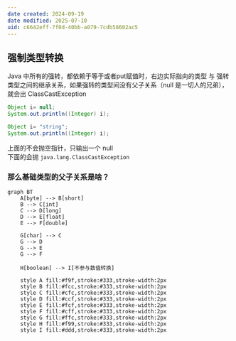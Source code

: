 ```yaml
---
date created: 2024-09-19
date modified: 2025-07-10
uid: c6642eff-7f0d-40bb-a079-7cdb58602ac5
---
```

## 强制类型转换

 Java 中所有的强转，都依赖于等于或者put赋值时，右边实际指向的类型 与 强转类型之间的继承关系，如果强转的类型间没有父子关系（null 是一切人的兄弟），就会出 ClassCastException

```java
Object i= null;  
System.out.println((Integer) i);

Object i= "string";  
System.out.println((Integer) i);
```

上面的不会抛空指针，只输出一个 null  
下面的会抛 `java.lang.ClassCastException`

 ### 那么基础类型的父子关系是啥？

```mermaid
graph BT
    A[byte] --> B[short]
    B --> C[int]
    C --> D[long]
    D --> E[float]
    E --> F[double]
    
    G[char] --> C
    G --> D
    G --> E
    G --> F
    
    H[boolean] --> I[不参与数值转换]
    
    style A fill:#f9f,stroke:#333,stroke-width:2px
    style B fill:#fcc,stroke:#333,stroke-width:2px
    style C fill:#cfc,stroke:#333,stroke-width:2px
    style D fill:#ccf,stroke:#333,stroke-width:2px
    style E fill:#fcf,stroke:#333,stroke-width:2px
    style F fill:#cff,stroke:#333,stroke-width:2px
    style G fill:#ffc,stroke:#333,stroke-width:2px
    style H fill:#f99,stroke:#333,stroke-width:2px
    style I fill:#ddd,stroke:#333,stroke-width:2px
```
